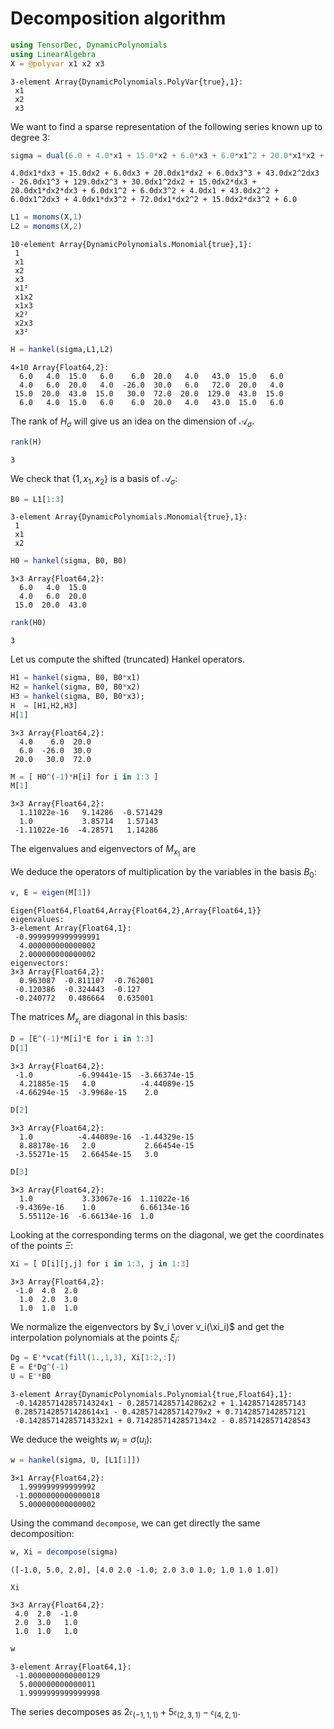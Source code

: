 # Decomposition algorithm


```julia
using TensorDec, DynamicPolynomials
using LinearAlgebra
X = @polyvar x1 x2 x3
```




    3-element Array{DynamicPolynomials.PolyVar{true},1}:
     x1
     x2
     x3



We want to find a sparse representation of the following series known up to degree 3:


```julia
sigma = dual(6.0 + 4.0*x1 + 15.0*x2 + 6.0*x3 + 6.0*x1^2 + 20.0*x1*x2 + 4.0*x1*x3 + 43.0*x2^2 + 15.0*x2*x3 + 6.0*x3^2 - 26.0*x1^3 + 30.0*x1^2*x2 + 6.0*x1^2*x3 + 72.0*x1*x2^2 + 20.0*x1*x2*x3 + 4.0*x1*x3^2 + 129.0*x2^3 + 43.0*x2^2*x3 + 15.0*x2*x3^2 + 6.0*x3^3)
```




    4.0dx1*dx3 + 15.0dx2 + 6.0dx3 + 20.0dx1*dx2 + 6.0dx3^3 + 43.0dx2^2dx3 - 26.0dx1^3 + 129.0dx2^3 + 30.0dx1^2dx2 + 15.0dx2*dx3 + 20.0dx1*dx2*dx3 + 6.0dx1^2 + 6.0dx3^2 + 4.0dx1 + 43.0dx2^2 + 6.0dx1^2dx3 + 4.0dx1*dx3^2 + 72.0dx1*dx2^2 + 15.0dx2*dx3^2 + 6.0




```julia
L1 = monoms(X,1)
L2 = monoms(X,2)
```




    10-element Array{DynamicPolynomials.Monomial{true},1}:
     1   
     x1  
     x2  
     x3  
     x1² 
     x1x2
     x1x3
     x2² 
     x2x3
     x3² 




```julia
H = hankel(sigma,L1,L2)
```




    4×10 Array{Float64,2}:
      6.0   4.0  15.0   6.0    6.0  20.0   4.0   43.0  15.0   6.0
      4.0   6.0  20.0   4.0  -26.0  30.0   6.0   72.0  20.0   4.0
     15.0  20.0  43.0  15.0   30.0  72.0  20.0  129.0  43.0  15.0
      6.0   4.0  15.0   6.0    6.0  20.0   4.0   43.0  15.0   6.0



The rank of $H_{\sigma}$ will give us an idea on the dimension of $\mathcal{A}_\sigma$.


```julia
rank(H)
```




    3



We check that $\{1, x_1, x_2\}$ is a basis of $\mathcal{A}_\sigma$: 


```julia
B0 = L1[1:3]
```




    3-element Array{DynamicPolynomials.Monomial{true},1}:
     1 
     x1
     x2




```julia
H0 = hankel(sigma, B0, B0)
```




    3×3 Array{Float64,2}:
      6.0   4.0  15.0
      4.0   6.0  20.0
     15.0  20.0  43.0




```julia
rank(H0)
```




    3



Let us compute the shifted (truncated) Hankel operators.


```julia
H1 = hankel(sigma, B0, B0*x1)
H2 = hankel(sigma, B0, B0*x2)
H3 = hankel(sigma, B0, B0*x3);
H  = [H1,H2,H3]
H[1]
```




    3×3 Array{Float64,2}:
      4.0    6.0  20.0
      6.0  -26.0  30.0
     20.0   30.0  72.0




```julia
M = [ H0^(-1)*H[i] for i in 1:3 ]
M[1]
```




    3×3 Array{Float64,2}:
      1.11022e-16   9.14286  -0.571429
      1.0           3.85714   1.57143 
     -1.11022e-16  -4.28571   1.14286 



The eigenvalues and eigenvectors of $M_{x_1}$ are

We deduce the operators of multiplication by the variables in the basis $B_0$:


```julia
v, E = eigen(M[1])
```




    Eigen{Float64,Float64,Array{Float64,2},Array{Float64,1}}
    eigenvalues:
    3-element Array{Float64,1}:
     -0.9999999999999991
      4.000000000000002 
      2.000000000000002 
    eigenvectors:
    3×3 Array{Float64,2}:
      0.963087  -0.811107  -0.762001
     -0.120386  -0.324443  -0.127   
     -0.240772   0.486664   0.635001



The matrices $M_{x_i}$ are diagonal in this basis:


```julia
D = [E^(-1)*M[i]*E for i in 1:3]
D[1]
```




    3×3 Array{Float64,2}:
     -1.0          -6.99441e-15  -3.66374e-15
      4.21885e-15   4.0          -4.44089e-15
     -4.66294e-15  -3.9968e-15    2.0        




```julia
D[2]
```




    3×3 Array{Float64,2}:
      1.0          -4.44089e-16  -1.44329e-15
      8.88178e-16   2.0           2.66454e-15
     -3.55271e-15   2.66454e-15   3.0        




```julia
D[3]
```




    3×3 Array{Float64,2}:
      1.0           3.33067e-16  1.11022e-16
     -9.4369e-16    1.0          6.66134e-16
      5.55112e-16  -6.66134e-16  1.0        



Looking at the corresponding terms on the diagonal, we get the coordinates of the points $\Xi$:


```julia
Xi = [ D[i][j,j] for i in 1:3, j in 1:3]
```




    3×3 Array{Float64,2}:
     -1.0  4.0  2.0
      1.0  2.0  3.0
      1.0  1.0  1.0



We normalize the eigenvectors by $v_i \over v_i(\xi_i)$ and get the interpolation polynomials at the points $\xi_i$:


```julia
Dg = E'*vcat(fill(1.,1,3), Xi[1:2,:])
E = E*Dg^(-1)
U = E'*B0
```




    3-element Array{DynamicPolynomials.Polynomial{true,Float64},1}:
     -0.14285714285714324x1 - 0.2857142857142862x2 + 1.142857142857143 
     0.28571428571428614x1 - 0.4285714285714279x2 + 0.7142857142857121 
     -0.14285714285714332x1 + 0.7142857142857134x2 - 0.8571428571428543



We deduce the weights $w_i=\sigma(u_i)$:


```julia
w = hankel(sigma, U, [L1[1]])
```




    3×1 Array{Float64,2}:
      1.999999999999992 
     -1.0000000000000018
      5.000000000000002 



Using the command `decompose`, we can get directly the same decomposition: 


```julia
w, Xi = decompose(sigma)
```




    ([-1.0, 5.0, 2.0], [4.0 2.0 -1.0; 2.0 3.0 1.0; 1.0 1.0 1.0])




```julia
Xi
```




    3×3 Array{Float64,2}:
     4.0  2.0  -1.0
     2.0  3.0   1.0
     1.0  1.0   1.0




```julia
w
```




    3-element Array{Float64,1}:
     -1.0000000000000129
      5.000000000000011 
      1.9999999999999998



The series decomposes as $2 \mathfrak{e}_{(-1,1,1)} + 5 \mathfrak{e}_{(2,3,1)} - \mathfrak{e}_{(4,2,1)}$.


```julia

```
